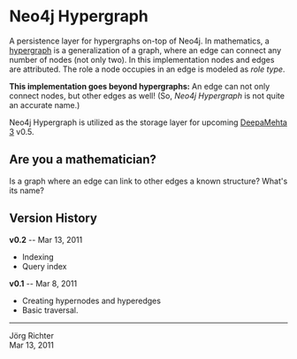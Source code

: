 
Neo4j Hypergraph
================

A persistence layer for hypergraphs on-top of Neo4j. In mathematics, a [hypergraph](http://en.wikipedia.org/wiki/Hypergraph) is a generalization of a graph, where an edge can connect any number of nodes (not only two). In this implementation nodes and edges are attributed. The role a node occupies in an edge is modeled as *role type*.

**This implementation goes beyond hypergraphs:** An edge can not only connect nodes, but other edges as well! (So, *Neo4j Hypergraph* is not quite an accurate name.)

Neo4j Hypergraph is utilized as the storage layer for upcoming [DeepaMehta 3](https://github.com/jri/deepamehta3) v0.5.


Are you a mathematician?
------------------------

Is a graph where an edge can link to other edges a known structure? What's its name?


Version History
---------------

**v0.2** -- Mar 13, 2011

* Indexing
* Query index

**v0.1** -- Mar 8, 2011

* Creating hypernodes and hyperedges
* Basic traversal.


------------
Jörg Richter  
Mar 13, 2011

